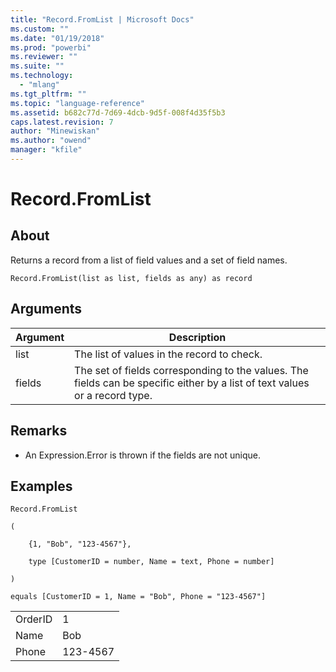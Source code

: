 ```yaml
---
title: "Record.FromList | Microsoft Docs"
ms.custom: ""
ms.date: "01/19/2018"
ms.prod: "powerbi"
ms.reviewer: ""
ms.suite: ""
ms.technology: 
  - "mlang"
ms.tgt_pltfrm: ""
ms.topic: "language-reference"
ms.assetid: b682c77d-7d69-4dcb-9d5f-008f4d35f5b3
caps.latest.revision: 7
author: "Minewiskan"
ms.author: "owend"
manager: "kfile"
---
```

# Record.FromList

  
## About  
Returns a record from a list of field values and a set of field names.  
  
```  
Record.FromList(list as list, fields as any) as record  
```  
  
## Arguments  
  
|Argument|Description|  
|------------|---------------|  
|list|The list of values in the record to check.|  
|fields|The set of fields corresponding to the values. The fields can be specific either by a list of text values or a record type.|  
  
## <a name="__toc360789944"></a>Remarks  
  
-   An Expression.Error is thrown if the fields are not unique.  
  
## Examples  
  
```  
Record.FromList  
  
(  
  
    {1, "Bob", "123-4567"},  
  
    type [CustomerID = number, Name = text, Phone = number]  
  
)  
  
equals [CustomerID = 1, Name = "Bob", Phone = "123-4567"]  
```  
  
|||  
|-|-|  
|OrderID|1|  
|Name|Bob|  
|Phone|123-4567|  
  

